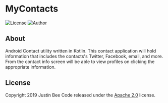 # MyContacts

[![License](https://img.shields.io/badge/License-Apache%202.0-blue.svg)](https://opensource.org/licenses/Apache-2.0)
[![Author](https://img.shields.io/badge/Author-Justin%20Bee-blue.svg)](mailto:jbee.appz@gmail.com)


## About
Android Contact utility written in Kotlin. This contact application will hold information that includes the contacts's Twitter, Facebook, email, and more.
From the contact info screen will be able to view profiles on clicking the appropriate information.

## License

Copyright 2019 Justin Bee Code released under the [Apache 2.0](https://github.com/Justin-Bee/MyContacts/blob/master/LICENSE) license.
